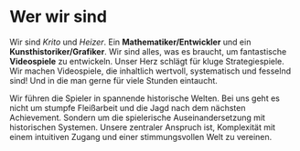 # Wer wir sind
Wir sind *Krito* und *Heizer*. Ein **Mathematiker/Entwickler** und ein **Kunsthistoriker/Grafiker**. 
Wir sind alles, was es braucht, um fantastische **Videospiele** zu entwickeln. Unser Herz schlägt für kluge Strategiespiele. Wir machen Videospiele, die inhaltlich wertvoll, systematisch und fesselnd sind! Und in die man gerne für viele Stunden eintaucht.

Wir führen die Spieler in spannende historische Welten. Bei uns geht es nicht um stumpfe Fleißarbeit und die Jagd nach dem nächsten Achievement. Sondern um die spielerische Auseinandersetzung mit historischen Systemen. Unsere zentraler Anspruch ist, Komplexität mit einem intuitiven Zugang und einer stimmungsvollen Welt zu vereinen.
